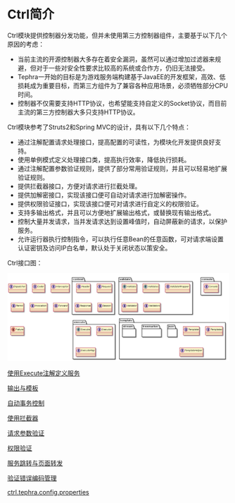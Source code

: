 # Ctrl简介
Ctrl模块提供控制器分发功能，但并未使用第三方控制器组件，主要基于以下几个原因的考虑：
- 当前主流的开源控制器大多存在着安全漏洞，虽然可以通过增加过滤器来规避，但对于一些对安全性要求比较高的系统或合作方，仍旧无法接受。
- Tephra一开始的目标是为游戏服务端构建基于JavaEE的开发框架，高效、低损耗成为重要目标，而第三方组件为了兼容各种应用场景，必须牺牲部分CPU时间。
- 控制器不仅需要支持HTTP协议，也希望能支持自定义的Socket协议，而目前主流的第三方控制器大多只支持HTTP协议。

Ctrl模块参考了Struts2和Spring MVC的设计，具有以下几个特点：

- 通过注解配置请求处理接口，提高配置的可读性，为模块化开发提供良好支持。
- 使用单例模式定义处理接口类，提高执行效率，降低执行损耗。
- 通过注解配置参数验证规则，提供了部分常用验证规则，并且可以轻易地扩展验证规则。
- 提供拦截器接口，方便对请求进行拦截处理。
- 提供加解密接口，实现该接口便可自动对请求进行加解密操作。
- 提供权限验证接口，实现该接口便可对请求进行自定义的权限验证。
- 支持多输出格式，并且可以方便地扩展输出格式，或替换现有输出格式。
- 控制大量并发请求，当并发请求达到设置峰值时，自动屏蔽新的请求，以保护服务。
- 允许运行器执行控制指令，可以执行任意Bean的任意函数，可对请求端设置认证密钥及访问IP白名单，默认处于关闭状态以策安全。

Ctrl接口图：

![Ctrl接口图](../doc/uml/ctrl/interface.png "Ctrl接口图")

[使用Execute注解定义服务](doc/execute.md "使用Execute注解定义服务")

[输出与模板](doc/template.md "输出与模板")

[自动事务控制](doc/transaction.md "自动事务控制")

[使用拦截器](doc/interceptor.md "使用拦截器")

[请求参数验证](doc/validate.md "请求参数验证")

[权限验证](doc/permit.md "权限验证")

[服务跳转与页面转发](doc/forward.md "服务跳转与页面转发")

[验证错误编码管理](doc/failure-code.md "验证错误编码管理")

[ctrl.tephra.config.properties](doc/config.md "ctrl.tephra.config.properties")
